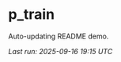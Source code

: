 # p_train

Auto-updating README demo.

<!--START_SECTION:status-->
_Last run: 2025-09-16 19:15 UTC_
<!--END_SECTION:status-->




















































































































































































































































































































































































































































































































































































































































